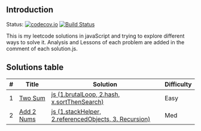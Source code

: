 ## Introduction

Status:
[![codecov.io](https://codecov.io/github/Williammer/leetcode/coverage.svg?style=flat-square)](https://codecov.io/gh/Williammer/leetcode)
[![Build Status](https://img.shields.io/travis/Williammer/leetcode.svg?style=flat-square)](https://travis-ci.org/Williammer/leetcode)

This is my leetcode solutions in javaScript and trying to explore different ways to solve it.
Analysis and Lessons of each problem are added in the comment of each solution.js.


## Solutions table
| # | Title | Solution | Difficulty |
|---| ----- | -------- | ---------- |
|1|[Two Sum](https://oj.leetcode.com/problems/two-sum/)|[js (1.brutalLoop, 2.hash, x.sortThenSearch)](./algorithms/twoSum/twoSum.js)|Easy|
|2|[Add 2 Nums](https://oj.leetcode.com/problems/add-two-numbers/)|[js (1.stackHelper, 2.referencedObjects, 3. Recursion)](./algorithms/add2Nums/add2Nums.js)|Med|
